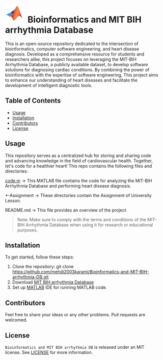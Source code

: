 # <img src="https://github.com/devicons/devicon/blob/master/icons/matlab/matlab-original.svg" width="60" height="60"/>&nbsp; Bioinformatics and MIT BIH arrhythmia Database
This is an open-source repository dedicated to the intersection of bioinformatics, computer software engineering, and heart disease diagnosis. 
Developed as a comprehensive resource for students and researchers alike, this project focuses on leveraging the MIT-BIH Arrhythmia Database, a publicly available dataset, to develop software solutions for diagnosing cardiac conditions. 
By combining the power of bioinformatics with the expertise of software engineering, This project aims to enhance our understanding of heart diseases and facilitate the development of intelligent diagnostic tools. 


## Table of Contents
- [Usage](#usage)
- [Installation](#installation)
- [Contributors](#contributors)
- [License](#license)

## Usage

This repository serves as a centralized hub for storing and sharing code and advancing knowledge in the field of cardiovascular health. Together, let's code for a healthier heart!
This repo contains the following files and directories:

[code.m](Codes/code.m) -> This MATLAB file contains the code for analyzing the MIT-BIH Arrhythmia Database and performing heart disease diagnosis.

*-Assignment -> These directories contain the Assignment of University Lesson.

README.md -> This file provides an overview of the project.

> Note: Make sure to comply with the terms and conditions of the MIT-BIH Arrhythmia Database when using it for research or educational purposes.

## Installation

To get started, follow these steps:

1. Clone the repository: git clone https://github.com/mehdi2003karami/Bioinformatics-and-MIT-BIH-arrhythmia-DB.git
1. Download [MIT BIH arrhythmia Database](https://physionet.org/content/mitdb/1.0.0/)
1. Set up [MATLAB](https://www.mathworks.com/products/matlab.html) IDE for running MATLAB code.

## Contributors

Feel free to share your ideas or any other problems. Pull requests are welcomed.

## License

`Bioinformatics and MIT BIH arrhythmia DB` is released under an MIT license. See [LICENSE](LICENSE) for more information.
